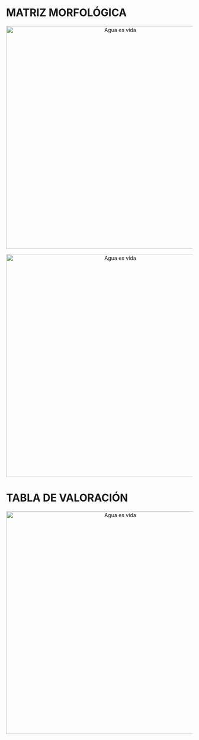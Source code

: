 # MATRIZ MORFOLÓGICA

<p align="center">
  <img src="https://i.postimg.cc/mgHkLLkQ/Matriz-morgol-gica.jpg)](https://postimg.cc/68BtzNd3)" alt="Agua es vida" width="600px" />
</p>

<p align="center">
  <img src="https://i.postimg.cc/tTPRStcc/MATRIZ-MORFOL-GICA-Y-TABLA-DE-VALORACI-N.jpg)](https://postimg.cc/vgYdD9b7)" alt="Agua es vida" width="600px" />
</p>

# TABLA DE VALORACIÓN 

<p align="center">
  <img src="https://i.postimg.cc/1RNgQwkc/Whats-App-Image-2024-01-28-at-9-36-03-PM.jpg)](https://postimg.cc/dDwQRktL)" alt="Agua es vida" width="600px" />
</p>

